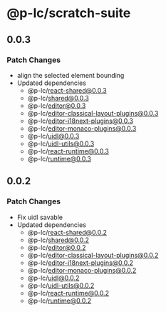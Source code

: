 # @p-lc/scratch-suite

## 0.0.3

### Patch Changes

- align the selected element bounding
- Updated dependencies
  - @p-lc/react-shared@0.0.3
  - @p-lc/shared@0.0.3
  - @p-lc/editor@0.0.3
  - @p-lc/editor-classical-layout-plugins@0.0.3
  - @p-lc/editor-i18next-plugins@0.0.3
  - @p-lc/editor-monaco-plugins@0.0.3
  - @p-lc/uidl@0.0.3
  - @p-lc/uidl-utils@0.0.3
  - @p-lc/react-runtime@0.0.3
  - @p-lc/runtime@0.0.3

## 0.0.2

### Patch Changes

- Fix uidl savable
- Updated dependencies
  - @p-lc/react-shared@0.0.2
  - @p-lc/shared@0.0.2
  - @p-lc/editor@0.0.2
  - @p-lc/editor-classical-layout-plugins@0.0.2
  - @p-lc/editor-i18next-plugins@0.0.2
  - @p-lc/editor-monaco-plugins@0.0.2
  - @p-lc/uidl@0.0.2
  - @p-lc/uidl-utils@0.0.2
  - @p-lc/react-runtime@0.0.2
  - @p-lc/runtime@0.0.2

